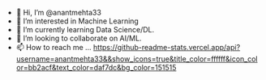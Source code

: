 - 👋 Hi, I’m @anantmehta33
- 👀 I’m interested in Machine Learning
- 🌱 I’m currently learning Data Science/DL.
- 💞️ I’m looking to collaborate on AI/ML.
- 📫 How to reach me ...
https://github-readme-stats.vercel.app/api?username=anantmehta33&&show_icons=true&title_color=ffffff&icon_color=bb2acf&text_color=daf7dc&bg_color=151515
<!---
anantmehta33/anantmehta33 is a ✨ special ✨ repository because its `README.md` (this file) appears on your GitHub profile.
You can click the Preview link to take a look at your changes.
--->
